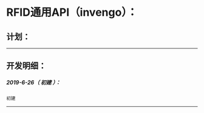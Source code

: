 RFID通用API（invengo）：
===================================================================

计划：
-------------------------------------------------------------------

*******************************************************************

开发明细：
-------------------------------------------------------------------

##### 2019-6-26（ 初建 ）：
	初建

*******************************************************************
